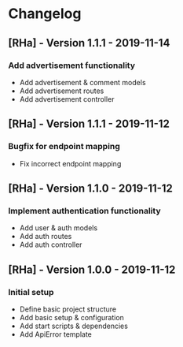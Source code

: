# Changelog

## [RHa] - Version 1.1.1 - 2019-11-14
### Add advertisement functionality
* Add advertisement & comment models
* Add advertisement routes
* Add advertisement controller

## [RHa] - Version 1.1.1 - 2019-11-12
### Bugfix for endpoint mapping
* Fix incorrect endpoint mapping

## [RHa] - Version 1.1.0 - 2019-11-12
### Implement authentication functionality
* Add user & auth models
* Add auth routes
* Add auth controller

## [RHa] - Version 1.0.0 - 2019-11-12
### Initial setup
* Define basic project structure
* Add basic setup & configuration
* Add start scripts & dependencies
* Add ApiError template
